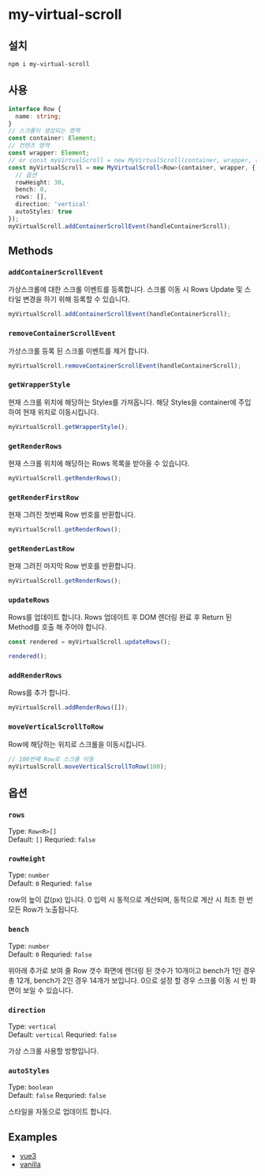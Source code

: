 # my-virtual-scroll

## 설치

`
npm i my-virtual-scroll
`

## 사용

``` typescript
interface Row {
  name: string;
}
// 스크롤이 생성되는 영역
const container: Element;
// 컨텐츠 영역
const wrapper: Element;
// or const myVirtualScroll = new MyVirtualScroll(container, wrapper, {
const myVirtualScroll = new MyVirtualScroll<Row>(container, wrapper, {
  // 옵션
  rowHeight: 30,
  bench: 0,
  rows: [],
  direction: 'vertical'
  autoStyles: true
});
myVirtualScroll.addContainerScrollEvent(handleContainerScroll);
```

## Methods

### `addContainerScrollEvent`

가상스크롤에 대한 스크롤 이벤트를 등록합니다.
스크롤 이동 시 Rows Update 및 스타일 변경을 하기 위해 등록할 수 있습니다.

``` typescript
myVirtualScroll.addContainerScrollEvent(handleContainerScroll);
```

### `removeContainerScrollEvent`

가상스크롤 등록 된 스크롤 이벤트를 제거 합니다.

``` typescript
myVirtualScroll.removeContainerScrollEvent(handleContainerScroll);
```

### `getWrapperStyle`

현재 스크롤 위치에 해당하는 Styles를 가져옵니다.
해당 Styles을 container에 주입하여 현재 위치로 이동시킵니다.

``` typescript
myVirtualScroll.getWrapperStyle();
```

### `getRenderRows`

현재 스크롤 위치에 해당하는 Rows 목록을 받아올 수 있습니다.

``` typescript
myVirtualScroll.getRenderRows();
```

### `getRenderFirstRow`

현재 그려진 첫번쨰 Row 번호를 반환합니다.

``` typescript
myVirtualScroll.getRenderRows();
```

### `getRenderLastRow`

현재 그려진 마지막 Row 번호를 반환합니다.

``` typescript
myVirtualScroll.getRenderRows();
```

### `updateRows`

Rows를 업데이트 합니다.
Rows 업데이트 후 DOM 렌더링 완료 후 Return 된 Method를 호출 해 주어야 합니다.

``` typescript
const rendered = myVirtualScroll.updateRows();

rendered();
```

### `addRenderRows`

Rows를 추가 합니다.

``` typescript
myVirtualScroll.addRenderRows([]);
```

### `moveVerticalScrollToRow`

Row에 해당하는 위치로 스크롤을 이동시킵니다.

``` typescript
// 100번째 Row로 스크롤 이동
myVirtualScroll.moveVerticalScrollToRow(100);
```

## 옵션

### `rows`

Type: `Row<R>[]`  
Default: `[]`
Requried: `false`

### `rowHeight`

Type: `number`  
Default: `0`
Requried: `false`

row의 높이 값(px) 입니다.
0 입력 시 동적으로 계산되며, 동적으로 계산 시 최초 한 번 모든 Row가 노출됩니다.

### `bench`

Type: `number`  
Default: `0`
Requried: `false`

위아래 추가로 보여 줄 Row 갯수
화면에 렌더링 된 갯수가 10개이고 bench가 1인 경우 총 12개, bench가 2인 경우 14개가 보입니다.
0으로 설정 할 경우 스크롤 이동 시 빈 화면이 보일 수 있습니다.

### `direction`

Type: `vertical`  
Default: `vertical`
Requried: `false`

가상 스크롤 사용할 방향입니다.

### `autoStyles`

Type: `boolean`  
Default: `false`
Requried: `false`

스타일을 자동으로 업데이트 합니다.

## Examples

- [vue3](https://github.com/19911121/my-virtual-scroll/tree/main/examples/vite-vue3)
- [vanilla](https://github.com/19911121/my-virtual-scroll/tree/main/examples/vanilla)